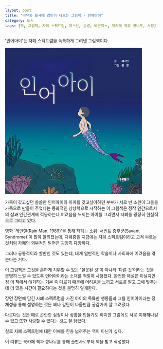 ```yaml
---
layout: post
title: "비유와 묘사에 감탄이 나오는 그림책 - 인어아이"
category: 도서
tags: [책, 그림책, 자폐 스펙트럼, 제스민, 윤경, 바른북스, 북카페 책과 콩나무, 서평]
---
```


'인어아이'는
자폐 스펙트럼을 독특하게 그려낸 그림책이다.

![표지](/images/book/mermaid-child-picture-book-h480.jpg)

가족이 갖고싶던 쓸쓸한 인어아이와
아이를 갖고싶어하던 부부가
서로 빈 소원이 그들을 가족으로 만들어 주었다는
동화적인 상상력으로 시작하는 이 그림책은
정작 인간으로서의 삶과 인간관계에 적응하는데 어려움을 느끼는 아이를 그리면서
자폐를 굉장히 현실적으로 그리고 있다.

영화 '레인맨(Rain Man, 1989)'을 통해
자폐는 소위 '서번트 증후군(Savant Syndrome)'이 많이 알려졌는데,
자폐증을 지금에는 자폐 스펙트럼이라고 고쳐 부르는 것처럼
자폐의 외부적인 발현은 굉장히 다양하다.

그러나 공통적이라 할만한 것도 있는데,
대게 일반적인 학습이나 사회화에 어려움을 겪는다는 거다.

이 그림책은 그것을 흔하게 치부할 수 있는 '잘못된 것'이 아니라
'다른 것'이라는 것을 분명히 느낄 수 있도록
인어아이라는 소재를 적절히 사용했다.
완전한 해설은 아닐지언정
이 책에서 얘기하는 기본 즉 다르기 때문에 어려움을 느끼고
서로를 알고 그에 맞추는데 더 많은 시간이 필요하다는 것을 분명히 알게한다.

장면 장면에 담긴 자폐 스펙트럼을 가진 아이의 독특한 행동들과
그를 인어아이라는 정체성을 통해 설명하는 것은
꽤나 감탄이 나올만큼 공감가게 잘 그려졌다.

다르다는 것은 때로 곤란한 심정이나 상황을 만들기도 하지만
그럼에도 서로 이해해나갈 수 있고
또한 사랑할 수 있다는 것도 잘 담았다.

실로 자폐 스펙트럼에 대한 이해를 한층 넓혀주는 책이 아닌가 싶다.



<div class="im im-info">
이 리뷰는 북카페 책과 콩나무를 통해 출판사로부터 책을 받고 작성했다.
</div>
